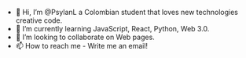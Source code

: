 - 👋 Hi, I’m @PsylanL a Colombian student that loves new technologies creative code.
- 🌱 I’m currently learning JavaScript, React, Python, Web 3.0.
- 💞️ I’m looking to collaborate on Web pages.
- 📫 How to reach me - Write me an email!

<!---
PsylanL/PsylanL is a ✨ special ✨ repository because its `README.md` (this file) appears on your GitHub profile.
You can click the Preview link to take a look at your changes.
--->
